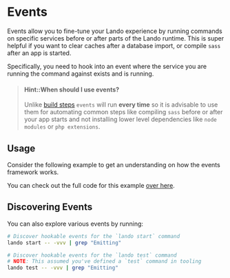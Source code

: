 Events
======

Events allow you to fine-tune your Lando experience by running commands on specific services before or after parts of the Lando runtime. This is super helpful if you want to clear caches after a database import, or compile `sass` after an app is started.

Specifically, you need to hook into an event where the service you are running the command against exists and is running.

> #### Hint::When should I use events?
>
> Unlike [build steps](./build.md) `events` will run **every time** so it is advisable to use them for automating common steps like compiling `sass` before or after your app starts and not installing lower level dependencies like `node modules` or `php extensions`.

Usage
-----

Consider the following example to get an understanding on how the events framework works.


You can check out the full code for this example [over here](https://github.com/lando/lando/tree/master/examples/events).

Discovering Events
------------------

You can also explore various events by running:

```bash
# Discover hookable events for the `lando start` command
lando start -- -vvv | grep "Emitting"

# Discover hookable events for the `lando test` command
# NOTE: This assumed you've defined a `test` command in tooling
lando test -- -vvv | grep "Emitting"
```
